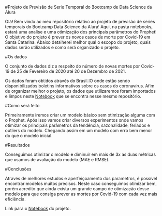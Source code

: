 #Projeto de Previsão de Serie Temporal do Bootcamp de Data Science da Alura

Olá! Bem vindo ao meu repositório relativo ao projeto de previsão de series temporais do Bootcamp Data Science da Alura! Aqui, na pasta notebooks, estará uma analise e uma otimização dos principais parâmetros do Prophet! O objetivo do projeto é prever os novos casos de morte por Covid-19 em Santa Catarina. Abaixo detalherei melhor qual o escopo do projeto, quais dados serão utilizados e como será organizado o projeto.

#Os dados

O conjunto de dados diz a respeito do número de novas mortes por Covid-19 de 25 de Fevereiro de 2020 até 20 de Dezembro de 2021.

Os dados foram obtidos através do Brasil.IO onde estão sendo disponibilizados boletins informativos sobre os casos do coronavírus. Afim de organizar melhor o projeto, os dados que utilizaremos foram importados e limpos neste [Notebook](https://github.com/rodrigodemend/Previsao_Covid/blob/main/Notebooks/Importação_e_Limpeza_dos_dados_de_Covid_19.ipynb/) que se encontra nesse mesmo repositório. 



#Como será feito

Primeiramente iremos criar um modelo básico sem otimização alguma com o Prophet. Após isso vamos criar diversos experimentos onde vamos otimizar os principais parâmetros da tendência, sazonalidade, feriados e outliers do modelo. Chegando assim em um modelo com erro bem menor do que o modelo inicial.

#Resultados

Conseguimos otimizar o modelo e diminuir em mais de 3x as duas métricas que usamos de avaliação do modelo (MAE e RMSE).

#Conclusões

Através de melhores estudos e aperfeiçoamento dos parametros, é possível encontrar modelos muitos precisos. Neste caso conseguimos otimizar bem, porém acredito que ainda exista um grande campo de otimização desse modelo para que consiga prever as mortes por Covid-19 com cada vez mais eficiência.

Link para o [Notebook](https://github.com/rodrigodemend/Previsao_Covid/blob/main/Notebooks/Previsão_de_Series_Temporais_usando_Prophet.ipynb) do projeto.
